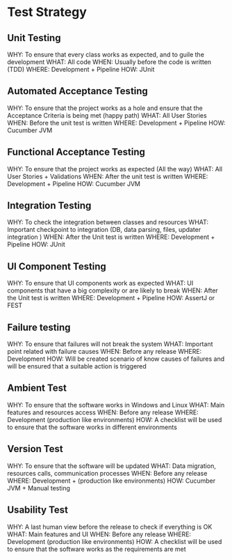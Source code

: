 # Test Strategy## Unit TestingWHY: To ensure that every class works as expected, and to guile the development WHAT: All code WHEN: Usually before the code is written (TDD)WHERE: Development + PipelineHOW: JUnit## Automated Acceptance TestingWHY: To ensure that the project works as a hole and ensure that the Acceptance Criteria is being met (happy path)WHAT: All User Stories WHEN: Before the unit test is writtenWHERE: Development + PipelineHOW: Cucumber JVM## Functional Acceptance TestingWHY: To ensure that the project works as expected (All the way)WHAT: All User Stories + ValidationsWHEN: After the unit test is writtenWHERE: Development + PipelineHOW: Cucumber JVM## Integration TestingWHY: To check the integration between classes and resourcesWHAT: Important checkpoint to integration (DB, data parsing, files, updater integration )WHEN: After the Unit test is writtenWHERE: Development + PipelineHOW: JUnit## UI Component TestingWHY: To ensure that UI components work as expectedWHAT: UI components that have a big complexity or are likely to breakWHEN: After the Unit test is writtenWHERE: Development + PipelineHOW: AssertJ or FEST## Failure testingWHY: To ensure that failures will not break the systemWHAT: Important point related with failure causesWHEN: Before any releaseWHERE: DevelopmentHOW: Will be created scenario of know causes of failures and will be ensured that a suitable action is triggered## Ambient TestWHY: To ensure that the software works in Windows and LinuxWHAT: Main features and resources access WHEN: Before any releaseWHERE: Development (production like environments)HOW: A checklist will be used to ensure that the software works in different environments ## Version TestWHY: To ensure that the software will be updatedWHAT: Data migration, resources calls, communication processesWHEN: Before any releaseWHERE: Development + (production like environments)HOW: Cucumber JVM + Manual testing## Usability TestWHY:  A last human view before the release to check if everything is OKWHAT: Main features and UIWHEN: Before any releaseWHERE: Development (production like environments)HOW: A checklist will be used to ensure that the software works as the requirements are met 